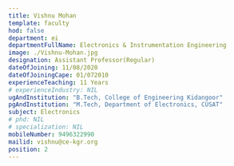 ```yaml
---
title: Vishnu Mohan
template: faculty
hod: false
department: ei
departmentFullName: Electronics & Instrumentation Engineering
image: ./Vishnu-Mohan.jpg
designation: Assistant Professor(Regular)
dateOfJoining: 11/08/2020
dateOfJoiningCape: 01/072010 
experienceTeaching: 11 Years
# experienceIndustry: NIL
ugAndInstitution: "B.Tech, College of Engineering Kidangoor"
pgAndInstitution: "M.Tech, Department of Electronics, CUSAT"
subject: Electronics
# phd: NIL
# specialization: NIL
mobileNumber: 9496322990
mailid: vishnu@ce-kgr.org
position: 2
---
```

